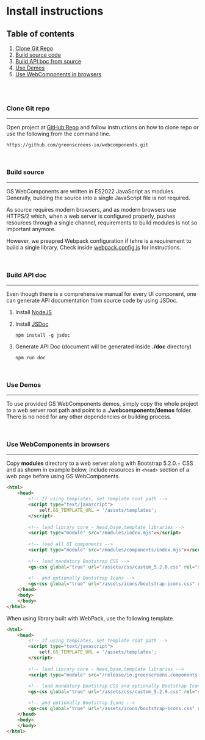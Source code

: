 # Install instructions
 
## Table of contents
 
1. [Clone Git Repo](#clone)
2. [Build source code](#build-source)
3. [Build API boc from source](#build-doc)
3. [Use Demos](#demos)
3. [Use WebComponents in browsers](#web)
 
<br><br>
 
### <a name="clone"></a> Clone Git repo
---
 
Open project at [GitHub Repo](https://github.com/greenscreens-io/webcomponents) and follow instructions on how to clone repo or use the following from the command line.
 
```
https://github.com/greenscreens-io/webcomponents.git
```
 
<br>
 
### <a name="build-source"></a> **Build source**
---
 
GS WebComponents are written in ES2022 JavaScript as modules. Generally, building the source into a single JavaScript file is not required.  
 
As source requires modern browsers, and as modern browsers use HTTPS/2 which, when a web server is configured properly, pushes resources through a single channel, requirements to build modules is not so important anymore. 

However, we preapred Webpack configuration if tehre is a requirement to build a single library. Check inside [webpack.config.js](../webpack.config.js) for instructions.
 
<br>
 
### <a name="build-doc"></a> **Build API doc**
---
 
Even though there is a comprehensive manual for every UI component, one can generate API documentation from source code by using JSDoc.
 
1. Install [NodeJS](https://nodejs.org/en/download/)
2. Install [JSDoc](https://www.npmjs.com/package/jsdoc)
 
    ```npm install -g jsdoc```
 
3. Generate API Doc (document will be generated inside **./doc** directory)
 
    ```npm run doc```
 
<br>
 
### <a name="demos"></a> **Use Demos**
---
 
To use provided GS WebComponents demos, simply copy the whole project to a web server root path and point to a **./webcomponents/demos** folder. There is no need for any other dependencies or building process.
 
<br>
 
### <a name="web"></a> **Use WebComponents in browsers**
---
 
Copy **modules** directory to a web server along with Bootstrap 5.2.0.+ CSS and as shown in example below, include resources in ```<head>``` section of a web page before using GS WebComponents.
 
```html
<html>
    <head>
        <!-- If using templates, set template root path -->
        <script type="text/javascript">
            self.GS_TEMPLATE_URL = '/assets/templates';
        </script>
       
        <!-- load library core - head,base,template libraries -->
        <script type="module" src="/modules/index.mjs"></script>
       
        <!-- load all UI components -->
        <script type="module" src="/modules/components/index.mjs"></script>
   
        <!-- load mandatory Bootstrap CSS -->
        <gs-css global="true" url="/assets/css/custom_5.2.0.css" rel="stylesheet"></gs-css>  
        
        <!-- and optionally Bootstrap Icons -->
        <gs-css global="true" url="/assets/icons/bootstrap-icons.css" rel="stylesheet" notheme="true"></gs-css>        
    </head>
    <body>
    </body>
</html>
```

When using library built with WebPack, use the following template.
 
```html
<html>
    <head>
        <!-- If using templates, set template root path -->
        <script type="text/javascript">
            self.GS_TEMPLATE_URL = '/assets/templates';
        </script>
       
        <!-- load library core - head,base,template libraries -->
        <script type="module" src="/release/io.greenscreens.components.all.js"></script>
          
        <!-- load mandatory Bootstrap CSS and optionally Bootstrap Icons -->
        <gs-css global="true" url="/assets/css/custom_5.2.0.css" rel="stylesheet"></gs-css>  

        <!-- and optionally Bootstrap Icons -->
        <gs-css global="true" url="/assets/icons/bootstrap-icons.css" rel="stylesheet" notheme="true"></gs-css>        
    </head>
    <body>
    </body>
</html>
```